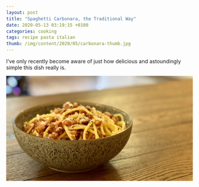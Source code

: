 ```yaml
---
layout: post
title: "Spaghetti Carbonara, the Traditional Way"
date: 2020-05-13 03:19:15 +0100
categories: cooking
tags: recipe pasta italian
thumb: /img/content/2020/05/carbonara-thumb.jpg
---
```


I’ve only recently become aware of just how delicious and astoundingly simple
this dish really is.

<!--more-->

![](/img/content/2020/05/carbonara-main.jpg)
